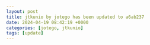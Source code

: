 ```yaml
---
layout: post
title: jtkunio by jotego has been updated to a6ab237
date: 2024-04-19 08:42:19 +0000
categories: [jotego, jtkunio]
tags: [update]
---
```


